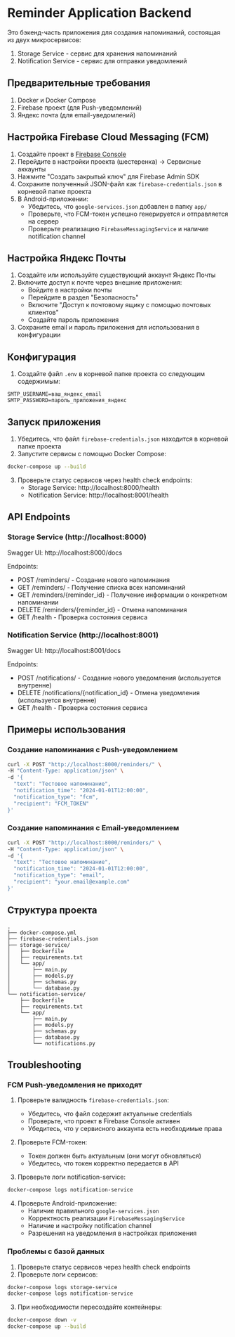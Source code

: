# Reminder Application Backend

Это бэкенд-часть приложения для создания напоминаний, состоящая из двух микросервисов:
1. Storage Service - сервис для хранения напоминаний
2. Notification Service - сервис для отправки уведомлений

## Предварительные требования

1. Docker и Docker Compose
2. Firebase проект (для Push-уведомлений)
3. Яндекс почта (для email-уведомлений)

## Настройка Firebase Cloud Messaging (FCM)

1. Создайте проект в [Firebase Console](https://console.firebase.google.com/)
2. Перейдите в настройки проекта (шестеренка) -> Сервисные аккаунты
3. Нажмите "Создать закрытый ключ" для Firebase Admin SDK
4. Сохраните полученный JSON-файл как `firebase-credentials.json` в корневой папке проекта
5. В Android-приложении:
   - Убедитесь, что `google-services.json` добавлен в папку `app/`
   - Проверьте, что FCM-токен успешно генерируется и отправляется на сервер
   - Проверьте реализацию `FirebaseMessagingService` и наличие notification channel

## Настройка Яндекс Почты

1. Создайте или используйте существующий аккаунт Яндекс Почты
2. Включите доступ к почте через внешние приложения:
   - Войдите в настройки почты
   - Перейдите в раздел "Безопасность"
   - Включите "Доступ к почтовому ящику с помощью почтовых клиентов"
   - Создайте пароль приложения
3. Сохраните email и пароль приложения для использования в конфигурации

## Конфигурация

1. Создайте файл `.env` в корневой папке проекта со следующим содержимым:
```env
SMTP_USERNAME=ваш_яндекс_email
SMTP_PASSWORD=пароль_приложения_яндекс
```

## Запуск приложения

1. Убедитесь, что файл `firebase-credentials.json` находится в корневой папке проекта
2. Запустите сервисы с помощью Docker Compose:
```bash
docker-compose up --build
```

3. Проверьте статус сервисов через health check endpoints:
   - Storage Service: http://localhost:8000/health
   - Notification Service: http://localhost:8001/health

## API Endpoints

### Storage Service (http://localhost:8000)

Swagger UI: http://localhost:8000/docs

Endpoints:
- POST /reminders/ - Создание нового напоминания
- GET /reminders/ - Получение списка всех напоминаний
- GET /reminders/{reminder_id} - Получение информации о конкретном напоминании
- DELETE /reminders/{reminder_id} - Отмена напоминания
- GET /health - Проверка состояния сервиса

### Notification Service (http://localhost:8001)

Swagger UI: http://localhost:8001/docs

Endpoints:
- POST /notifications/ - Создание нового уведомления (используется внутренне)
- DELETE /notifications/{notification_id} - Отмена уведомления (используется внутренне)
- GET /health - Проверка состояния сервиса

## Примеры использования

### Создание напоминания с Push-уведомлением

```bash
curl -X POST "http://localhost:8000/reminders/" \
-H "Content-Type: application/json" \
-d '{
  "text": "Тестовое напоминание",
  "notification_time": "2024-01-01T12:00:00",
  "notification_type": "fcm",
  "recipient": "FCM_TOKEN"
}'
```

### Создание напоминания с Email-уведомлением

```bash
curl -X POST "http://localhost:8000/reminders/" \
-H "Content-Type: application/json" \
-d '{
  "text": "Тестовое напоминание",
  "notification_time": "2024-01-01T12:00:00",
  "notification_type": "email",
  "recipient": "your.email@example.com"
}'
```

## Структура проекта

```
.
├── docker-compose.yml
├── firebase-credentials.json
├── storage-service/
│   ├── Dockerfile
│   ├── requirements.txt
│   └── app/
│       ├── main.py
│       ├── models.py
│       ├── schemas.py
│       └── database.py
└── notification-service/
    ├── Dockerfile
    ├── requirements.txt
    └── app/
        ├── main.py
        ├── models.py
        ├── schemas.py
        ├── database.py
        └── notifications.py
```

## Troubleshooting

### FCM Push-уведомления не приходят

1. Проверьте валидность `firebase-credentials.json`:
   - Убедитесь, что файл содержит актуальные credentials
   - Проверьте, что проект в Firebase Console активен
   - Убедитесь, что у сервисного аккаунта есть необходимые права

2. Проверьте FCM-токен:
   - Токен должен быть актуальным (они могут обновляться)
   - Убедитесь, что токен корректно передается в API

3. Проверьте логи notification-service:
```bash
docker-compose logs notification-service
```

4. Проверьте Android-приложение:
   - Наличие правильного `google-services.json`
   - Корректность реализации `FirebaseMessagingService`
   - Наличие и настройку notification channel
   - Разрешения на уведомления в настройках приложения

### Проблемы с базой данных

1. Проверьте статус сервисов через health check endpoints
2. Проверьте логи сервисов:
```bash
docker-compose logs storage-service
docker-compose logs notification-service
```

3. При необходимости пересоздайте контейнеры:
```bash
docker-compose down -v
docker-compose up --build
``` 